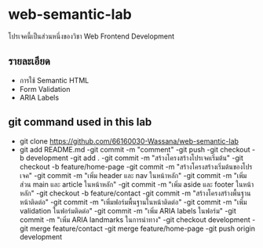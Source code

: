 # web-semantic-lab
โปรเจคนี้เป็นส่วนหนึ่งของวิชา Web Frontend Development 
## รายละเอียด 
- การใช้ Semantic HTML 
- Form Validation 
- ARIA Labels
## git command used in this lab
- git clone https://github.com/66160030-Wassana/web-semantic-lab
- git add README.md
-git commit -m "comment"
-git push
-git checkout -b development
-git add .
-git commit -m "สร้างโครงสร้างโปรเจคเริ่มต้น"
-git checkout -b feature/home-page
-git commit -m "สร้างโครงสร้างเริ่มต้นของโปรเจค"
-git commit -m "เพิ่ม header และ nav ในหน้าหลัก"
-git commit -m "เพิ่มส่วน main และ article ในหน้าหลัก"
-git commit -m "เพิ่ม aside และ footer ในหน้าหลัก"
-git checkout -b feature/contact
-git commit -m "สร้างโครงสร้างพื้นฐานหน้าติดต่อ"
-git commit -m "เพิ่มฟอร์มพื้นฐานในหน้าติดต่อ"
-git commit -m "เพิ่ม validation ในฟอร์มติดต่อ"
-git commit -m "เพิ่ม ARIA labels ในฟอร์ม"
-git commit -m "เพิ่ม ARIA landmarks ในการนําทาง"
-git checkout development
-git merge feature/contact
-git merge feature/home-page
-git push origin development
